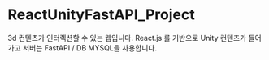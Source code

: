 # ReactUnityFastAPI_Project
3d 컨텐츠가 인터렉션할 수 있는 웹입니다. React.js 를 기반으로 Unity 컨텐츠가 들어가고 서버는 FastAPI / DB MYSQL을 사용합니다.

